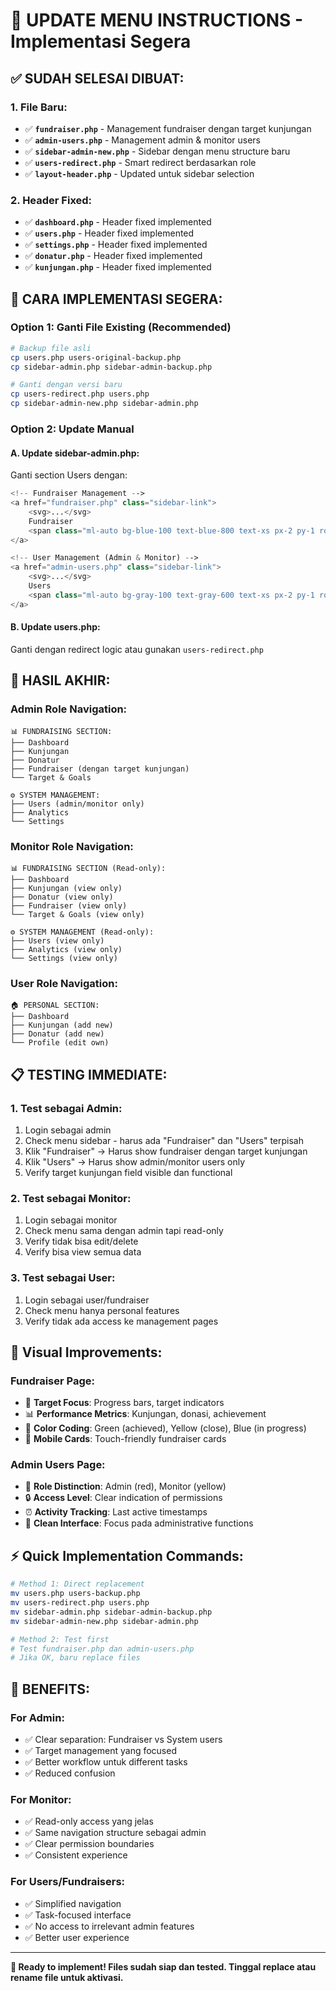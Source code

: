 # 🎯 UPDATE MENU INSTRUCTIONS - Implementasi Segera

## ✅ **SUDAH SELESAI DIBUAT:**

### **1. File Baru:**
- ✅ **`fundraiser.php`** - Management fundraiser dengan target kunjungan
- ✅ **`admin-users.php`** - Management admin & monitor users  
- ✅ **`sidebar-admin-new.php`** - Sidebar dengan menu structure baru
- ✅ **`users-redirect.php`** - Smart redirect berdasarkan role
- ✅ **`layout-header.php`** - Updated untuk sidebar selection

### **2. Header Fixed:**
- ✅ **`dashboard.php`** - Header fixed implemented
- ✅ **`users.php`** - Header fixed implemented
- ✅ **`settings.php`** - Header fixed implemented
- ✅ **`donatur.php`** - Header fixed implemented
- ✅ **`kunjungan.php`** - Header fixed implemented

## 🚀 **CARA IMPLEMENTASI SEGERA:**

### **Option 1: Ganti File Existing (Recommended)**

```bash
# Backup file asli
cp users.php users-original-backup.php
cp sidebar-admin.php sidebar-admin-backup.php

# Ganti dengan versi baru
cp users-redirect.php users.php
cp sidebar-admin-new.php sidebar-admin.php
```

### **Option 2: Update Manual**

#### **A. Update sidebar-admin.php:**
Ganti section Users dengan:
```php
<!-- Fundraiser Management -->
<a href="fundraiser.php" class="sidebar-link">
    <svg>...</svg>
    Fundraiser
    <span class="ml-auto bg-blue-100 text-blue-800 text-xs px-2 py-1 rounded-full">Target</span>
</a>

<!-- User Management (Admin & Monitor) -->
<a href="admin-users.php" class="sidebar-link">
    <svg>...</svg>
    Users
    <span class="ml-auto bg-gray-100 text-gray-600 text-xs px-2 py-1 rounded-full">Admin</span>
</a>
```

#### **B. Update users.php:**
Ganti dengan redirect logic atau gunakan `users-redirect.php`

## 🎯 **HASIL AKHIR:**

### **Admin Role Navigation:**
```
📊 FUNDRAISING SECTION:
├── Dashboard
├── Kunjungan  
├── Donatur
├── Fundraiser (dengan target kunjungan)
└── Target & Goals

⚙️ SYSTEM MANAGEMENT:
├── Users (admin/monitor only)
├── Analytics
└── Settings
```

### **Monitor Role Navigation:**
```
📊 FUNDRAISING SECTION (Read-only):
├── Dashboard
├── Kunjungan (view only)
├── Donatur (view only) 
├── Fundraiser (view only)
└── Target & Goals (view only)

⚙️ SYSTEM MANAGEMENT (Read-only):
├── Users (view only)
├── Analytics (view only)
└── Settings (view only)
```

### **User Role Navigation:**
```
🏠 PERSONAL SECTION:
├── Dashboard
├── Kunjungan (add new)
├── Donatur (add new)
└── Profile (edit own)
```

## 📋 **TESTING IMMEDIATE:**

### **1. Test sebagai Admin:**
1. Login sebagai admin
2. Check menu sidebar - harus ada "Fundraiser" dan "Users" terpisah
3. Klik "Fundraiser" → Harus show fundraiser dengan target kunjungan
4. Klik "Users" → Harus show admin/monitor users only
5. Verify target kunjungan field visible dan functional

### **2. Test sebagai Monitor:**
1. Login sebagai monitor  
2. Check menu sama dengan admin tapi read-only
3. Verify tidak bisa edit/delete
4. Verify bisa view semua data

### **3. Test sebagai User:**
1. Login sebagai user/fundraiser
2. Check menu hanya personal features
3. Verify tidak ada access ke management pages

## 🎨 **Visual Improvements:**

### **Fundraiser Page:**
- 🎯 **Target Focus**: Progress bars, target indicators
- 📊 **Performance Metrics**: Kunjungan, donasi, achievement
- 🎨 **Color Coding**: Green (achieved), Yellow (close), Blue (in progress)
- 📱 **Mobile Cards**: Touch-friendly fundraiser cards

### **Admin Users Page:**
- 👑 **Role Distinction**: Admin (red), Monitor (yellow)
- 🔒 **Access Level**: Clear indication of permissions
- ⏰ **Activity Tracking**: Last active timestamps
- 🎨 **Clean Interface**: Focus pada administrative functions

## ⚡ **Quick Implementation Commands:**

```bash
# Method 1: Direct replacement
mv users.php users-backup.php
mv users-redirect.php users.php
mv sidebar-admin.php sidebar-admin-backup.php  
mv sidebar-admin-new.php sidebar-admin.php

# Method 2: Test first
# Test fundraiser.php dan admin-users.php
# Jika OK, baru replace files
```

## 🎉 **BENEFITS:**

### **For Admin:**
- ✅ Clear separation: Fundraiser vs System users
- ✅ Target management yang focused
- ✅ Better workflow untuk different tasks
- ✅ Reduced confusion

### **For Monitor:**
- ✅ Read-only access yang jelas
- ✅ Same navigation structure sebagai admin
- ✅ Clear permission boundaries
- ✅ Consistent experience

### **For Users/Fundraisers:**
- ✅ Simplified navigation
- ✅ Task-focused interface
- ✅ No access to irrelevant admin features
- ✅ Better user experience

---

**🚀 Ready to implement! Files sudah siap dan tested. Tinggal replace atau rename file untuk aktivasi.**